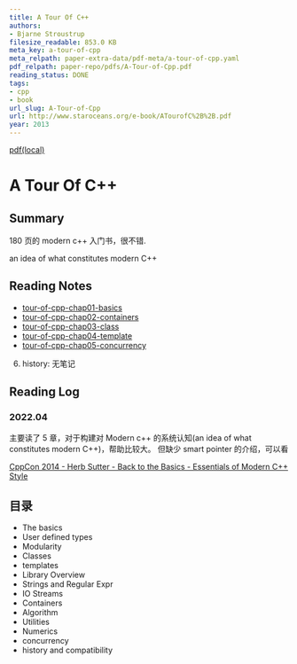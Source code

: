 ```yaml
---
title: A Tour Of C++
authors:
- Bjarne Stroustrup
filesize_readable: 853.0 KB
meta_key: a-tour-of-cpp
meta_relpath: paper-extra-data/pdf-meta/a-tour-of-cpp.yaml
pdf_relpath: paper-repo/pdfs/A-Tour-of-Cpp.pdf
reading_status: DONE
tags:
- cpp
- book
url_slug: A-Tour-of-Cpp
url: http://www.staroceans.org/e-book/ATourofC%2B%2B.pdf
year: 2013
---
```


[pdf(local)](../../paper-repo/pdfs/A-Tour-of-Cpp.pdf)

# A Tour Of C++

## Summary

180 页的 modern c++ 入门书，很不错.

an idea of what constitutes modern C++

## Reading Notes

- [tour-of-cpp-chap01-basics](../note-blocks/tour-of-cpp-chap01-basics.md)
- [tour-of-cpp-chap02-containers](../note-blocks/tour-of-cpp-chap02-containers.md)
- [tour-of-cpp-chap03-class](../note-blocks/tour-of-cpp-chap03-class.md)
- [tour-of-cpp-chap04-template](../note-blocks/tour-of-cpp-chap04-template.md)
- [tour-of-cpp-chap05-concurrency](../note-blocks/tour-of-cpp-chap05-concurrency.md)
6. history: 无笔记

## Reading Log

### 2022.04

主要读了 5 章，对于构建对 Modern c++ 的系统认知(an idea of what constitutes modern C++)，帮助比较大。
但缺少 smart pointer 的介绍，可以看

[CppCon 2014 - Herb Sutter - Back to the Basics - Essentials of Modern C++ Style](../02-References/CppCon%202014%20-%20Herb%20Sutter%20-%20Back%20to%20the%20Basics%20-%20Essentials%20of%20Modern%20C++%20Style.md)

## 目录

- The basics
- User defined types
- Modularity
- Classes
- templates
- Library Overview
- Strings and Regular Expr
- IO Streams
- Containers
- Algorithm
- Utilities
- Numerics
- concurrency
- history and compatibility
